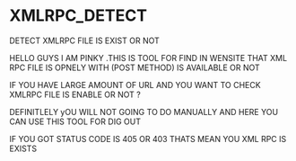 # XMLRPC_DETECT
DETECT XMLRPC FILE IS EXIST OR NOT 

HELLO GUYS I AM PINKY .THIS IS TOOL FOR FIND IN WENSITE THAT XML RPC FILE IS OPNELY WITH (POST METHOD) IS AVAILABLE OR NOT 

IF YOU HAVE LARGE AMOUNT OF URL AND YOU WANT TO CHECK XMLRPC FILE IS ENABLE OR NOT ?

DEFINITLELY yOU WILL NOT GOING TO DO MANUALLY AND HERE YOU CAN USE THIS TOOL FOR DIG OUT 



IF YOU GOT STATUS CODE IS 405 OR 403 THATS MEAN YOU XML RPC IS EXISTS 
